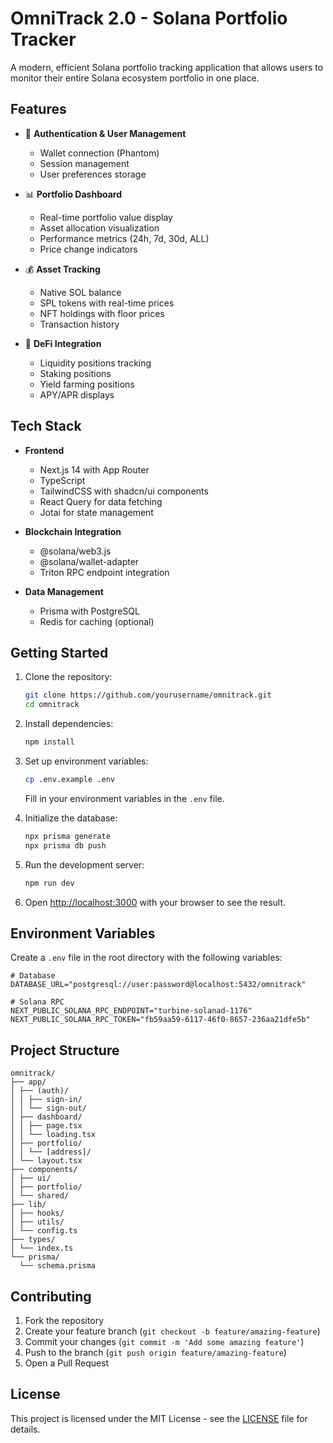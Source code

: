 # OmniTrack 2.0 - Solana Portfolio Tracker

A modern, efficient Solana portfolio tracking application that allows users to monitor their entire Solana ecosystem portfolio in one place.

## Features

- 🔐 **Authentication & User Management**
  - Wallet connection (Phantom)
  - Session management
  - User preferences storage

- 📊 **Portfolio Dashboard**
  - Real-time portfolio value display
  - Asset allocation visualization
  - Performance metrics (24h, 7d, 30d, ALL)
  - Price change indicators

- 💰 **Asset Tracking**
  - Native SOL balance
  - SPL tokens with real-time prices
  - NFT holdings with floor prices
  - Transaction history

- 🏦 **DeFi Integration**
  - Liquidity positions tracking
  - Staking positions
  - Yield farming positions
  - APY/APR displays

## Tech Stack

- **Frontend**
  - Next.js 14 with App Router
  - TypeScript
  - TailwindCSS with shadcn/ui components
  - React Query for data fetching
  - Jotai for state management

- **Blockchain Integration**
  - @solana/web3.js
  - @solana/wallet-adapter
  - Triton RPC endpoint integration

- **Data Management**
  - Prisma with PostgreSQL
  - Redis for caching (optional)

## Getting Started

1. Clone the repository:
   ```bash
   git clone https://github.com/yourusername/omnitrack.git
   cd omnitrack
   ```

2. Install dependencies:
   ```bash
   npm install
   ```

3. Set up environment variables:
   ```bash
   cp .env.example .env
   ```
   Fill in your environment variables in the `.env` file.

4. Initialize the database:
   ```bash
   npx prisma generate
   npx prisma db push
   ```

5. Run the development server:
   ```bash
   npm run dev
   ```

6. Open [http://localhost:3000](http://localhost:3000) with your browser to see the result.

## Environment Variables

Create a `.env` file in the root directory with the following variables:

```env
# Database
DATABASE_URL="postgresql://user:password@localhost:5432/omnitrack"

# Solana RPC
NEXT_PUBLIC_SOLANA_RPC_ENDPOINT="turbine-solanad-1176"
NEXT_PUBLIC_SOLANA_RPC_TOKEN="fb59aa59-6117-46f0-8657-236aa21dfe5b"
```

## Project Structure

```
omnitrack/
├── app/
│ ├── (auth)/
│ │ ├── sign-in/
│ │ └── sign-out/
│ ├── dashboard/
│ │ ├── page.tsx
│ │ └── loading.tsx
│ ├── portfolio/
│ │ └── [address]/
│ └── layout.tsx
├── components/
│ ├── ui/
│ ├── portfolio/
│ └── shared/
├── lib/
│ ├── hooks/
│ ├── utils/
│ └── config.ts
├── types/
│ └── index.ts
└── prisma/
  └── schema.prisma
```

## Contributing

1. Fork the repository
2. Create your feature branch (`git checkout -b feature/amazing-feature`)
3. Commit your changes (`git commit -m 'Add some amazing feature'`)
4. Push to the branch (`git push origin feature/amazing-feature`)
5. Open a Pull Request

## License

This project is licensed under the MIT License - see the [LICENSE](LICENSE) file for details.
